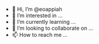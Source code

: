 - 👋 Hi, I’m @eoappiah
- 👀 I’m interested in ...
- 🌱 I’m currently learning ...
- 💞️ I’m looking to collaborate on ...
- 📫 How to reach me ...

<!---
eoappiah/eoappiah is a ✨ special ✨ repository because its `README.md` (this file) appears on your GitHub profile.
You can click the Preview link to take a look at your changes.
--->
